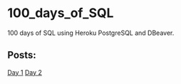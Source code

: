 # 100_days_of_SQL
100 days of SQL using Heroku PostgreSQL and DBeaver.

## Posts:
[Day 1](https://github.com/jfpalomeque/100_days_of_SQL/blob/main/day_1/Day%201%20-%20Planning%20and%20setting%20up.md)
[Day 2](https://github.com/jfpalomeque/100_days_of_SQL/blob/main/day_2/Day%202%20-%20Tables,%20columns%20and%20constrains.md)
